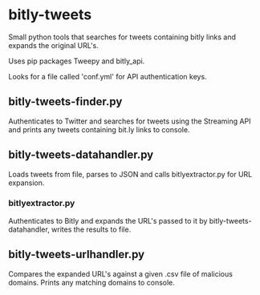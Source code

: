 # bitly-tweets
Small python tools that searches for tweets containing bitly links and expands the original URL's. 

Uses pip packages Tweepy and bitly_api.

Looks for a file called 'conf.yml' for API authentication keys.

## bitly-tweets-finder.py
Authenticates to Twitter and searches for tweets using the Streaming API and prints any tweets containing bit.ly links to console.

## bitly-tweets-datahandler.py
Loads tweets from file, parses to JSON and calls bitlyextractor.py for URL expansion.

### bitlyextractor.py
Authenticates to Bitly and expands the URL's passed to it by bitly-tweets-datahandler, writes the results to file. 

## bitly-tweets-urlhandler.py
Compares the expanded URL's against a given .csv file of malicious domains. Prints any matching domains to console.  
